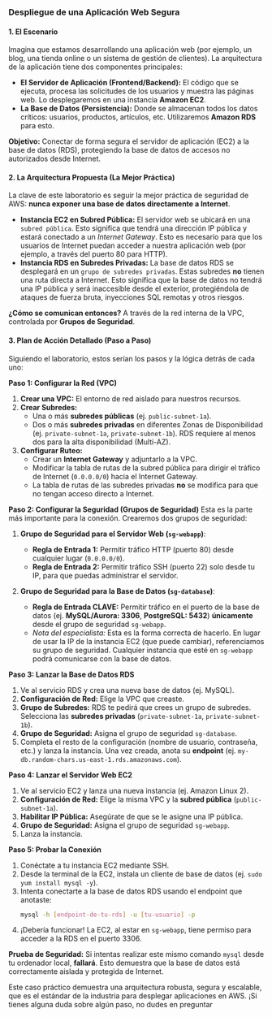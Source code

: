 ### Despliegue de una Aplicación Web Segura


#### **1. El Escenario**

Imagina que estamos desarrollando una aplicación web (por ejemplo, un blog, una tienda online o un sistema de gestión de clientes). La arquitectura de la aplicación tiene dos componentes principales:

*   **El Servidor de Aplicación (Frontend/Backend):** El código que se ejecuta, procesa las solicitudes de los usuarios y muestra las páginas web. Lo desplegaremos en una instancia **Amazon EC2**.
*   **La Base de Datos (Persistencia):** Donde se almacenan todos los datos críticos: usuarios, productos, artículos, etc. Utilizaremos **Amazon RDS** para esto.

**Objetivo:** Conectar de forma segura el servidor de aplicación (EC2) a la base de datos (RDS), protegiendo la base de datos de accesos no autorizados desde Internet.

#### **2. La Arquitectura Propuesta (La Mejor Práctica)**

La clave de este laboratorio es seguir la mejor práctica de seguridad de AWS: **nunca exponer una base de datos directamente a Internet**.

*   **Instancia EC2 en Subred Pública:** El servidor web se ubicará en una `subred pública`. Esto significa que tendrá una dirección IP pública y estará conectado a un *Internet Gateway*. Esto es necesario para que los usuarios de Internet puedan acceder a nuestra aplicación web (por ejemplo, a través del puerto 80 para HTTP).
*   **Instancia RDS en Subredes Privadas:** La base de datos RDS se desplegará en un `grupo de subredes privadas`. Estas subredes **no** tienen una ruta directa a Internet. Esto significa que la base de datos no tendrá una IP pública y será inaccesible desde el exterior, protegiéndola de ataques de fuerza bruta, inyecciones SQL remotas y otros riesgos.

**¿Cómo se comunican entonces?** A través de la red interna de la VPC, controlada por **Grupos de Seguridad**.



#### **3. Plan de Acción Detallado (Paso a Paso)**

Siguiendo el laboratorio, estos serían los pasos y la lógica detrás de cada uno:

**Paso 1: Configurar la Red (VPC)**
1.  **Crear una VPC:** El entorno de red aislado para nuestros recursos.
2.  **Crear Subredes:**
    *   Una o más **subredes públicas** (ej. `public-subnet-1a`).
    *   Dos o más **subredes privadas** en diferentes Zonas de Disponibilidad (ej. `private-subnet-1a`, `private-subnet-1b`). RDS requiere al menos dos para la alta disponibilidad (Multi-AZ).
3.  **Configurar Ruteo:**
    *   Crear un **Internet Gateway** y adjuntarlo a la VPC.
    *   Modificar la tabla de rutas de la subred pública para dirigir el tráfico de Internet (`0.0.0.0/0`) hacia el Internet Gateway.
    *   La tabla de rutas de las subredes privadas **no** se modifica para que no tengan acceso directo a Internet.

**Paso 2: Configurar la Seguridad (Grupos de Seguridad)**
Esta es la parte más importante para la conexión. Crearemos dos grupos de seguridad:

1.  **Grupo de Seguridad para el Servidor Web (`sg-webapp`)**:
    *   **Regla de Entrada 1:** Permitir tráfico HTTP (puerto 80) desde cualquier lugar (`0.0.0.0/0`).
    *   **Regla de Entrada 2:** Permitir tráfico SSH (puerto 22) solo desde tu IP, para que puedas administrar el servidor.

2.  **Grupo de Seguridad para la Base de Datos (`sg-database`)**:
    *   **Regla de Entrada CLAVE:** Permitir tráfico en el puerto de la base de datos (ej. **MySQL/Aurora: 3306**, **PostgreSQL: 5432**) **únicamente** desde el grupo de seguridad `sg-webapp`.
    *   *Nota del especialista:* Esta es la forma correcta de hacerlo. En lugar de usar la IP de la instancia EC2 (que puede cambiar), referenciamos su grupo de seguridad. Cualquier instancia que esté en `sg-webapp` podrá comunicarse con la base de datos.

**Paso 3: Lanzar la Base de Datos RDS**
1.  Ve al servicio RDS y crea una nueva base de datos (ej. MySQL).
2.  **Configuración de Red:** Elige la VPC que creaste.
3.  **Grupo de Subredes:** RDS te pedirá que crees un grupo de subredes. Selecciona las **subredes privadas** (`private-subnet-1a`, `private-subnet-1b`).
4.  **Grupo de Seguridad:** Asigna el grupo de seguridad `sg-database`.
5.  Completa el resto de la configuración (nombre de usuario, contraseña, etc.) y lanza la instancia. Una vez creada, anota su **endpoint** (ej. `my-db.random-chars.us-east-1.rds.amazonaws.com`).

**Paso 4: Lanzar el Servidor Web EC2**
1.  Ve al servicio EC2 y lanza una nueva instancia (ej. Amazon Linux 2).
2.  **Configuración de Red:** Elige la misma VPC y la **subred pública** (`public-subnet-1a`).
3.  **Habilitar IP Pública:** Asegúrate de que se le asigne una IP pública.
4.  **Grupo de Seguridad:** Asigna el grupo de seguridad `sg-webapp`.
5.  Lanza la instancia.

**Paso 5: Probar la Conexión**
1.  Conéctate a tu instancia EC2 mediante SSH.
2.  Desde la terminal de la EC2, instala un cliente de base de datos (ej. `sudo yum install mysql -y`).
3.  Intenta conectarte a la base de datos RDS usando el endpoint que anotaste:
    ```bash
    mysql -h [endpoint-de-tu-rds] -u [tu-usuario] -p
    ```
4.  ¡Debería funcionar! La EC2, al estar en `sg-webapp`, tiene permiso para acceder a la RDS en el puerto 3306.

**Prueba de Seguridad:** Si intentas realizar este mismo comando `mysql` desde tu ordenador local, **fallará**. Esto demuestra que la base de datos está correctamente aislada y protegida de Internet.

Este caso práctico demuestra una arquitectura robusta, segura y escalable, que es el estándar de la industria para desplegar aplicaciones en AWS. ¡Si tienes alguna duda sobre algún paso, no dudes en preguntar
